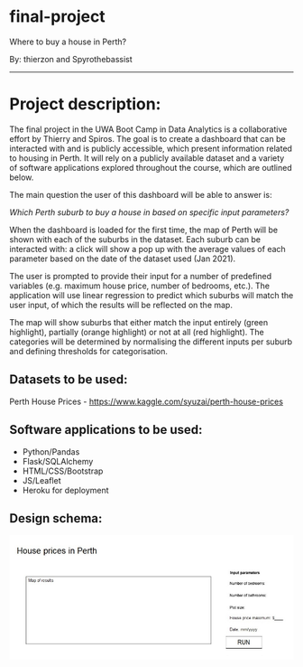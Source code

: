 # final-project

Where to buy a house in Perth?

By: thierzon and Spyrothebassist

-----

# Project description:

The final project in the UWA Boot Camp in Data Analytics is a collaborative effort by Thierry and Spiros. The goal is to create a dashboard that can be interacted with and is publicly accessible, which present information related to housing in Perth. It will rely on a publicly available dataset and a variety of software applications explored throughout the course, which are outlined below. 


The main question the user of this dashboard will be able to answer is: <br>

<i> Which Perth suburb to buy a house in based on specific input parameters? </i>

When the dashboard is loaded for the first time, the map of Perth will be shown with each of the suburbs in the dataset. Each suburb can be interacted with: a click will show a pop up with the average values of each parameter based on the date of the dataset used (Jan 2021).

The user is prompted to provide their input for a number of predefined variables (e.g. maximum house price, number of bedrooms, etc.). The application will use linear regression to predict which suburbs will match the user input, of which the results will be reflected on the map.

The map will show suburbs that either match the input entirely (green highlight), partially (orange highlight) or not at all (red highlight). The categories will be determined by normalising the different inputs per suburb and defining thresholds for categorisation.


## Datasets to be used:
Perth House Prices - https://www.kaggle.com/syuzai/perth-house-prices 

## Software applications to be used:
* Python/Pandas
* Flask/SQLAlchemy
* HTML/CSS/Bootstrap
* JS/Leaflet
* Heroku for deployment

## Design schema: 
![Dashboard_schema](/static/images/Dashboard_schema_final.jpg)